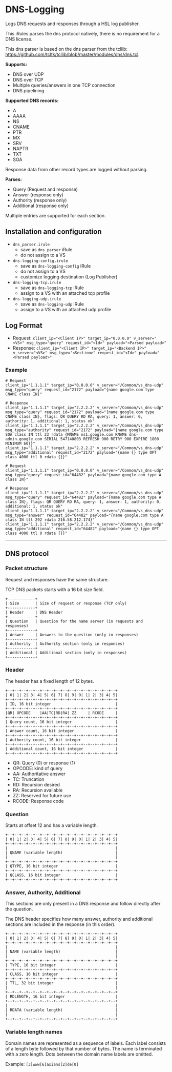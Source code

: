 # DNS-Logging

Logs DNS requests and responses through a HSL log publisher.

This iRules parses the dns protocol natively, there is no requirement for a DNS license.

This dns parser is based on the dns parser from the tcllib: https://github.com/tcltk/tcllib/blob/master/modules/dns/dns.tcl.

**Supports:**

- DNS over UDP
- DNS over TCP
- Multiple queries/answers in one TCP connection
- DNS pipelining

**Supported DNS records:**

- A
- AAAA
- NS
- CNAME
- PTR
- MX
- SRV
- NAPTR
- TXT
- SOA

Response data from other record types are logged without parsing.

**Parses:**

- Query (Request and response)
- Answer (response only)
- Authority (response only)
- Additional (response only)

Multiple entries are supported for each section.

## Installation and configuration

- `dns_parser.irule`
  - save as `dns_parser` iRule
  - do not assign to a VS
- `dns-logging-config.irule`
  - save as `dns-logging-config` iRule
  - do not assign to a VS
  - customize logging destination (Log Publisher)
- `dns-logging-tcp.irule`
  - save as `dns-logging-tcp` iRule
  - assign to a VS with an attached tcp profile
- `dns-logging-udp.irule`
  - save as `dns-logging-udp` iRule
  - assign to a VS with an attached udp profile

## Log Format

- Request: `client_ip="<Client IP>" target_ip="0.0.0.0" v_server="<VS>" msg_type="query" request_id="<Id>" payload="<Parsed payload>"`
- Response: `client_ip="<Client IP>" target_ip="<Backend IP>" v_server="<VS>" msg_type="<Section>" request_id="<Id>" payload="<Parsed payload>"`

### Example

```
# Request
client_ip="1.1.1.1" target_ip="0.0.0.0" v_server="/Common/vs_dns-udp" msg_type="query" request_id="2172" payload="{name google.com type CNAME class IN}"

# Response
client_ip="1.1.1.1" target_ip="2.2.2.2" v_server="/Common/vs_dns-udp" msg_type="query" request_id="2172" payload="{name google.com type CNAME class IN}, flags: QR QUERY RD RA, query: 1, answer: 0, authority: 1, additional: 1, status ok"
client_ip="1.1.1.1" target_ip="2.2.2.2" v_server="/Common/vs_dns-udp" msg_type="authority" request_id="2172" payload="{name google.com type SOA class IN ttl 23 rdata {MNAME ns1.google.com RNAME dns-admin.google.com SERIAL 547140803 REFRESH 900 RETRY 900 EXPIRE 1800 MINIMUM 60}}"
client_ip="1.1.1.1" target_ip="2.2.2.2" v_server="/Common/vs_dns-udp" msg_type="additional" request_id="2172" payload="{name {} type OPT class 4000 ttl 0 rdata {}}"
```

```
# Request
client_ip="1.1.1.1" target_ip="0.0.0.0" v_server="/Common/vs_dns-udp" msg_type="query" request_id="64482" payload="{name google.com type A class IN}"

# Response
client_ip="1.1.1.1" target_ip="2.2.2.2" v_server="/Common/vs_dns-udp" msg_type="query" request_id="64482" payload="{name google.com type A class IN}, flags: QR QUERY RD RA, query: 1, answer: 1, authority: 0, additional: 1, status ok"
client_ip="1.1.1.1" target_ip="2.2.2.2" v_server="/Common/vs_dns-udp" msg_type="answer" request_id="64482" payload="{name google.com type A class IN ttl 292 rdata 216.58.212.174}"
client_ip="1.1.1.1" target_ip="2.2.2.2" v_server="/Common/vs_dns-udp" msg_type="additional" request_id="64482" payload="{name {} type OPT class 4000 ttl 0 rdata {}}"
```

***

## DNS protocol

### Packet structure

Request and responses have the same structure.

TCP DNS packets starts with a 16 bit size field.

```
+------------+
| Size       | Size of request or response (TCP only)
+------------+
| Header     | DNS Header
+------------+
| Question   | Question for the name server (in requests and responses)
+------------+
| Answer     | Answers to the question (only in responses)
+------------+
| Authority  | Authority section (only in responses)
+------------+
| Additional | Additional section (only in responses)
+------------+
```

### Header

The header has a fixed length of 12 bytes.

```
+--+--+--+--+--+--+--+--+--+--+--+--+--+--+--+--+
| 0| 1| 2| 3| 4| 5| 6| 7| 8| 9| 0| 1| 2| 3| 4| 5|
+--+--+--+--+--+--+--+--+--+--+--+--+--+--+--+--+
| ID, 16 bit integer                            |
+--+--+--+--+--+--+--+--+--+--+--+--+--+--+--+--+
|QR| OPCODE    |AA|TC|RD|RA| ZZ     | RCODE     |
+--+--+--+--+--+--+--+--+--+--+--+--+--+--+--+--+
| Query count, 16 bit integer                   |
+--+--+--+--+--+--+--+--+--+--+--+--+--+--+--+--+
| Answer count, 16 bit integer                  |
+--+--+--+--+--+--+--+--+--+--+--+--+--+--+--+--+
| Authority count, 16 bit integer               |
+--+--+--+--+--+--+--+--+--+--+--+--+--+--+--+--+
| Additional count, 16 bit integer              |
+--+--+--+--+--+--+--+--+--+--+--+--+--+--+--+--+
```

- QR: Query (0) or response (1)
- OPCODE: kind of query
- AA: Authoritative answer
- TC: Truncation
- RD: Recursion desired
- RA: Recursion available
- ZZ: Reserved for future use
- RCODE: Response code

### Question

Starts at offset 12 and has a variable length.

```
+--+--+--+--+--+--+--+--+--+--+--+--+--+--+--+--+
| 0| 1| 2| 3| 4| 5| 6| 7| 8| 9| 0| 1| 2| 3| 4| 5|
+--+--+--+--+--+--+--+--+--+--+--+--+--+--+--+--+
|                                               |
| QNAME (variable length)                       |
|                                               |
+--+--+--+--+--+--+--+--+--+--+--+--+--+--+--+--+
| QTYPE, 16 bit integer                         |
+--+--+--+--+--+--+--+--+--+--+--+--+--+--+--+--+
| QCLASS, 16 bit integer                        |
+--+--+--+--+--+--+--+--+--+--+--+--+--+--+--+--+
```

### Answer, Authority, Additional

This sections are only present in a DNS response and follow directly after the question.

The DNS header specifies how many answer, authority and additional sections are included in the response (in this order).

```
+--+--+--+--+--+--+--+--+--+--+--+--+--+--+--+--+
| 0| 1| 2| 3| 4| 5| 6| 7| 8| 9| 0| 1| 2| 3| 4| 5|
+--+--+--+--+--+--+--+--+--+--+--+--+--+--+--+--+
|                                               |
| NAME (variable length)                        |
|                                               |
+--+--+--+--+--+--+--+--+--+--+--+--+--+--+--+--+
| TYPE, 16 bit integer                          |
+--+--+--+--+--+--+--+--+--+--+--+--+--+--+--+--+
| CLASS, 16 bit integer                         |
+--+--+--+--+--+--+--+--+--+--+--+--+--+--+--+--+
| TTL, 32 bit integer                           |
|                                               |
+--+--+--+--+--+--+--+--+--+--+--+--+--+--+--+--+
| RDLENGTH, 16 bit integer                      |
+--+--+--+--+--+--+--+--+--+--+--+--+--+--+--+--+
|                                               |
| RDATA (variable length)                       |
|                                               |
+--+--+--+--+--+--+--+--+--+--+--+--+--+--+--+--+
```

### Variable length names

Domain names are represented as a sequence of labels. Each label consists of a length byte followed by that number of bytes. The name is terminated with a zero length. Dots between the domain name labels are omitted.

Example: `[3]www[6]axians[2]de[0]`
